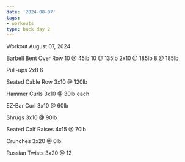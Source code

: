 ```yaml
---
date: '2024-08-07'
tags:
- workouts
type: back day 2
---
```


Workout August 07, 2024

Barbell Bent Over Row
10 @ 45lb
10 @ 135lb
2x10 @ 185lb
8 @ 185lb

Pull-ups
2x8
6

Seated Cable Row
3x10 @ 120lb

Hammer Curls
3x10 @ 30lb each

EZ-Bar Curl
3x10 @ 60lb

Shrugs
3x10 @ 90lb

Seated Calf Raises
4x15 @ 70lb

Crunches
3x20 @ 0lb

Russian Twists
3x20 @ 12